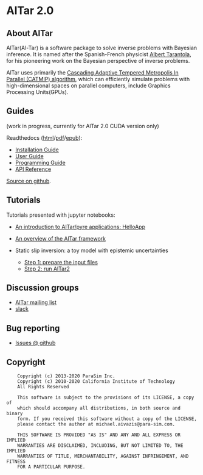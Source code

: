 # AlTar 2.0

## About AlTar
AlTar(Al-Tar) is a software package to solve inverse problems with Bayesian inference. It is named after the Spanish-French physicist [Albert Tarantola](https://en.wikipedia.org/wiki/Albert_Tarantola), for his pioneering work on the Bayesian perspective of inverse problems.

AlTar uses primarily the [Cascading Adaptive Tempered Metropolis In Parallel (CATMIP) algorithm](https://thesis.library.caltech.edu/5918/), which can efficiently simulate problems with high-dimensional spaces on parallel computers, include Graphics Processing Units(GPUs).

## Guides
(work in progress, currently for AlTar 2.0 CUDA version only)

Readthedocs ([html](https://altar.readthedocs.io)/[pdf](https://altar.readthedocs.io/_/downloads/en/cuda/pdf/)/[epub](https://altar.readthedocs.io/_/downloads/en/cuda/epub/)):

- [Installation Guide](https://altar.readthedocs.io/en/cuda/cuda/Installation.html) 
- [User Guide](https://altar.readthedocs.io/en/cuda/cuda/Manual.html) 
- [Programming Guide](https://altar.readthedocs.io/en/cuda/cuda/Programming.html) 
- [API Reference](https://altar.readthedocs.io/en/cuda/api/index.html)

[Source on github](https://github.com/lijun99/altar2-documentation).

## Tutorials
Tutorials presented with jupyter notebooks:

- [An introduction to AlTar/pyre applications: HelloApp](https://github.com/lijun99/altar2-documentation/tree/cuda/jupyter/hello/hello.ipynb)
- [An overview of the AlTar framework](https://github.com/lijun99/altar2-documentation/tree/cuda/jupyter/linear/linear.ipynb)

- Static slip inversion: a toy model with epistemic uncertainties

  - [Step 1: prepare the input files](https://github.com/lijun99/altar2-documentation/blob/thearagon-patch-1/jupyter/intro_cp/toymodel_step1.ipynb)
  - [Step 2: run AlTar2](https://github.com/lijun99/altar2-documentation/blob/thearagon-patch-1/jupyter/intro_cp/toymodel_step2.ipynb)

## Discussion groups

- [AlTar mailing list](http://lists.gps.caltech.edu/mailman/listinfo/altar)
- [slack](https://altar-group.slack.com)

## Bug reporting

- [Issues @ github](https://github.com/AlTarFramework/altar/issues)

## Copyright

```text
    Copyright (c) 2013-2020 ParaSim Inc.
    Copyright (c) 2010-2020 California Institute of Technology
    All Rights Reserved
    
    This software is subject to the provisions of its LICENSE, a copy of
    which should accompany all distributions, in both source and binary
    form. If you received this software without a copy of the LICENSE,
    please contact the author at michael.aivazis@para-sim.com.
    
    THIS SOFTWARE IS PROVIDED "AS IS" AND ANY AND ALL EXPRESS OR IMPLIED
    WARRANTIES ARE DISCLAIMED, INCLUDING, BUT NOT LIMITED TO, THE IMPLIED
    WARRANTIES OF TITLE, MERCHANTABILITY, AGAINST INFRINGEMENT, AND FITNESS
    FOR A PARTICULAR PURPOSE.
```
